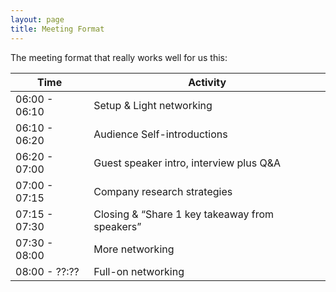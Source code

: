 ```yaml
---
layout: page
title: Meeting Format
---
```


The meeting format that really works well for us this:

|Time           | 	Activity|
|---------------|---------------------------|
|06:00 - 06:10  | Setup & Light networking|
|06:10 - 06:20  | Audience Self-introductions|
|06:20 - 07:00  | Guest speaker intro, interview plus Q&A|
|07:00 - 07:15  | Company research strategies|
|07:15 - 07:30	| Closing & “Share 1 key takeaway from speakers”|
|07:30 - 08:00  | More networking|
|08:00 - ??:??  | Full-on networking|
